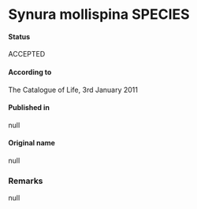 Synura mollispina SPECIES
=======

#### Status
ACCEPTED

#### According to
The Catalogue of Life, 3rd January 2011

#### Published in
null

#### Original name
null

### Remarks
null